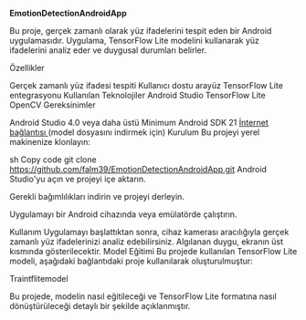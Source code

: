 **EmotionDetectionAndroidApp**

Bu proje, gerçek zamanlı olarak yüz ifadelerini tespit eden bir Android uygulamasıdır. Uygulama, TensorFlow Lite modelini kullanarak yüz ifadelerini analiz eder ve duygusal durumları belirler.

Özellikler

Gerçek zamanlı yüz ifadesi tespiti
Kullanıcı dostu arayüz
TensorFlow Lite entegrasyonu
Kullanılan Teknolojiler
Android Studio
TensorFlow Lite
OpenCV
Gereksinimler

Android Studio 4.0 veya daha üstü
Minimum Android SDK 21
[İnternet bağlantısı ](https://github.com/falm39/Traintflitemodel/blob/7007c26a26ef6d4d8b246a75237db9d3be49f505/train.py)(model dosyasını indirmek için)
Kurulum
Bu projeyi yerel makinenize klonlayın:

sh
Copy code
git clone https://github.com/falm39/EmotionDetectionAndroidApp.git
Android Studio'yu açın ve projeyi içe aktarın.

Gerekli bağımlılıkları indirin ve projeyi derleyin.

Uygulamayı bir Android cihazında veya emülatörde çalıştırın.

Kullanım
Uygulamayı başlattıktan sonra, cihaz kamerası aracılığıyla gerçek zamanlı yüz ifadelerinizi analiz edebilirsiniz.
Algılanan duygu, ekranın üst kısmında gösterilecektir.
Model Eğitimi
Bu projede kullanılan TensorFlow Lite modeli, aşağıdaki bağlantıdaki proje kullanılarak oluşturulmuştur:

Traintflitemodel

Bu projede, modelin nasıl eğitileceği ve TensorFlow Lite formatına nasıl dönüştürüleceği detaylı bir şekilde açıklanmıştır.
